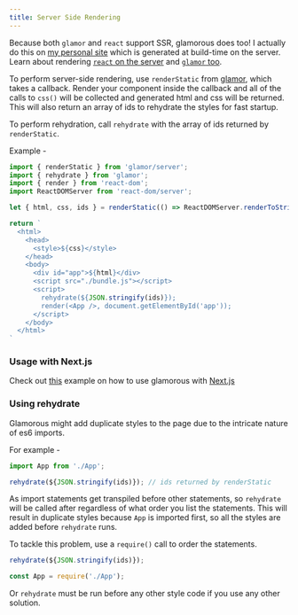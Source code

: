 ```yaml
---
title: Server Side Rendering
---
```


Because both `glamor` and `react` support SSR, glamorous does too! I actually do this
on [my personal site](https://github.com/kentcdodds/kentcdodds.com) which is generated at build-time
on the server. Learn about rendering
[`react` on the server](https://facebook.github.io/react/docs/react-dom-server.html) and
[`glamor` too](https://github.com/threepointone/glamor/blob/5e7d988211330b8e2fca5bb8da78e35051444efd/docs/server.md).

To perform server-side rendering, use `renderStatic` from <a href="">glamor</a>, which takes a callback. Render your component inside the callback and all of the calls to `css()` will be collected and generated html and css will be returned. This will also return an array of ids to rehydrate the styles for fast startup.

To perform rehydration, call `rehydrate` with the array of ids returned by `renderStatic`.

Example -

```jsx
import { renderStatic } from 'glamor/server';
import { rehydrate } from 'glamor';
import { render } from 'react-dom';
import ReactDOMServer from 'react-dom/server';

let { html, css, ids } = renderStatic(() => ReactDOMServer.renderToString(<App />))

return `
  <html>
    <head>
      <style>${css}</style>
    </head>
    <body>
      <div id="app">${html}</div>
      <script src="./bundle.js"></script>
      <script>
        rehydrate(${JSON.stringify(ids)});
        render(<App />, document.getElementById('app'));
      </script>
    </body>
  </html>
`

```

### [](#usage-with-nextjs)Usage with Next.js

Check out [this](https://github.com/zeit/next.js/tree/master/examples/with-glamorous) example on how to use glamorous with [Next.js](https://github.com/zeit/next.js)

### [](#using-rehydrate)Using rehydrate

Glamorous might add duplicate styles to the page due to the intricate nature of es6 imports.

For example -

```js
import App from './App';

rehydrate(${JSON.stringify(ids)}); // ids returned by renderStatic

```

As import statements get transpiled before other statements, so `rehydrate` will be called after regardless of what order you list the statements. This will result in duplicate styles because `App` is imported first, so all the styles are added before `rehydrate` runs.

To tackle this problem, use a `require()` call to order the statements.

```js
rehydrate(${JSON.stringify(ids)});

const App = require('./App');
```

Or `rehydrate` must be run before any other style code if you use any other solution.
